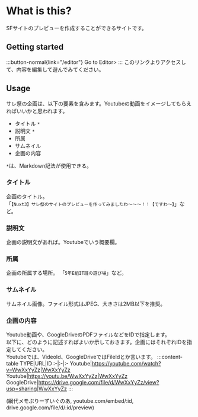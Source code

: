 # What is this?
SFサイトのプレビューを作成することができるサイトです。

## Getting started
:::button-normal{link="/editor"}
Go to Editor>
:::
このリンクよりアクセスして、内容を編集して遊んでみてください。

## Usage
サレ祭の企画は、以下の要素を含みます。Youtubeの動画をイメージしてもらえればいいかと思われます。

- タイトル `*`
- 説明文 `*`
- 所属
- サムネイル
- 企画の内容

`*`は、Markdown記法が使用できる。

### タイトル
企画のタイトル。  
「`【Nuxt3】サレ祭のサイトのプレビューを作ってみましたわ～～～！！【ですわ～】`」など。

### 説明文
企画の説明文があれば。Youtubeでいう概要欄。

### 所属
企画の所属する場所。
「`5年E組IT班の遊び場`」など。

### サムネイル
サムネイル画像。ファイル形式はJPEG、大きさは2MB以下を推奨。

### 企画の内容
Youtube動画や、GoogleDriveのPDFファイルなどをIDで指定します。  
以下に、どのように記述すればよいか示しておきます。企画にはそれぞれIDを指定してください。  
Youtubeでは、VideoId、GoogleDriveではFileIdとか言います。
:::content-table
TYPE|URL|ID
:-|:-|:-
Youtube|https://youtube.com/watch?v=WwXxYyZz|WwXxYyZz
Youtube|https://youtu.be/WwXxYyZz|WwXxYyZz
GoogleDrive|https://drive.google.com/file/d/WwXxYyZz/view?usp=sharing|WwXxYyZz
:::

(網代メモぷりーずいぐのあ,
youtube.com/embed/:id,
drive.google.com/file/d/:id/preview)